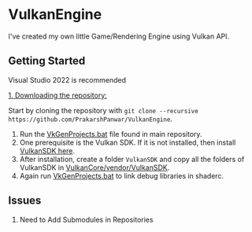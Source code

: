 # VulkanEngine

I've created my own little Game/Rendering Engine using Vulkan API.

## Getting Started
Visual Studio 2022 is recommended

<ins>1. Downloading the repository:</ins>

Start by cloning the repository with `git clone --recursive https://github.com/PrakarshPanwar/VulkanEngine`.

1. Run the [VkGenProjects.bat](https://github.com/PrakarshPanwar/VulkanEngine/blob/master/VkGenProjects.bat) file found in main repository.
2. One prerequisite is the Vulkan SDK. If it is not installed, then install [VulkanSDK here](https://vulkan.lunarg.com/).
3. After installation, create a folder `VulkanSDK` and copy all the folders of VulkanSDK in [VulkanCore/vendor/VulkanSDK](https://github.com/PrakarshPanwar/VulkanEngine/tree/master/VulkanCore/vendor).
4. Again run [VkGenProjects.bat](https://github.com/PrakarshPanwar/VulkanEngine/blob/master/VkGenProjects.bat) to link debug libraries in shaderc.

## Issues

1. Need to Add Submodules in Repositories